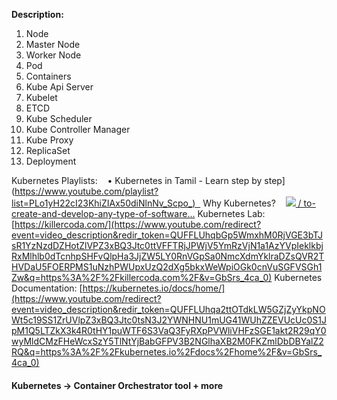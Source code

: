 **Description:**
1. Node 
2. Master Node 
3. Worker Node
4. Pod 
5. Containers
6. Kube Api Server
7. Kubelet
8. ETCD 
9. Kube Scheduler
10. Kube Controller Manager
11. Kube Proxy
12. ReplicaSet
13. Deployment

Kubernetes Playlists:   
• Kubernetes in Tamil - Learn step by step](https://www.youtube.com/playlist?list=PLo1yH22cI23KhiZIAx50diNlnNv_Scpo_)   
Why Kubernetes?    [![](https://www.gstatic.com/youtube/img/watch/social_media/medium_1x.png) / to-create-and-develop-any-type-of-software...](https://www.youtube.com/redirect?event=video_description&redir_token=QUFFLUhqbG5OYWp3ZzRyRW91NEJrelFXMTA0ZjhUSE9jQXxBQ3Jtc0tscGxhM3JyRmRqLTZ0UnlCSC12RjhncnMxcFRnTDgxczJTcFlTWTFibktGdzM3TVpRVWpJYzBPMGItYWw0YkhZa2JGVDNIaEZYWENvYkFhRWxSamtTUDlLRkFBdUowMmZnLXl5MHRnNldJMFpPREUwbw&q=https%3A%2F%2Fmedium.com%2Fcloudnloud%2Fto-create-and-develop-any-type-of-software-tool-such-as-netflix-facebook-amazon-paypal-and-3b5c3979ce8a&v=GbSrs_4ca_0)
Kubernetes Lab: [https://killercoda.com/](https://www.youtube.com/redirect?event=video_description&redir_token=QUFFLUhqbGp5WmxhM0RjVGE3bTJsR1YzNzdDZHotZlVPZ3xBQ3Jtc0ttVFFTRjJPWjV5YmRzVjN1a1AzYVpIeklkbjRxMlhlb0dTcnhpSHFvQlpHa3JjZW5LY0RnVGpSa0NmcXdmYklraDZsQVR2THVDaU5FOERPMS1uNzhPWUpxUzQ2dXg5bkxWeWpiOGk0cnVuSGFVSGh1Zw&q=https%3A%2F%2Fkillercoda.com%2F&v=GbSrs_4ca_0) 
Kubernetes Documentation: [https://kubernetes.io/docs/home/](https://www.youtube.com/redirect?event=video_description&redir_token=QUFFLUhqa2ttOTdkLW5GZjZyYkpNOWt5c19SS1ZrUVlpZ3xBQ3Jtc0tsN3J2YWNHNU1mUG41WUhZZEVUcUc0S1JpM1Q5LTZkX3k4R0tHY1puWTF6S3VaQ3FyRXpPVWliVHFzSGE1akt2R29qY0wyMldCMzFHeWcxSzY5TlNtYjBabGFPV3B2NGlhaXB2M0FKZmlDbDBYalZ2RQ&q=https%3A%2F%2Fkubernetes.io%2Fdocs%2Fhome%2F&v=GbSrs_4ca_0)
#### Kubernetes -> Container Orchestrator tool + more
